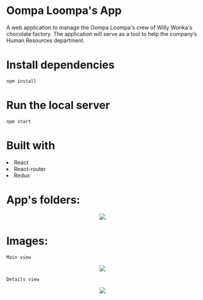 #  Oompa Loompa's App

A web application to manage the Oompa Loompa's crew of Willy Wonka's chocolate factory.
The application will serve as a tool to help the company’s Human Resources department. 


# Install dependencies
`npm install`

# Run the local server
`npm start`

# Built with

<li>React</li>
<li>React-router</li>
<li>Redux</li>

# App's folders: 
<p align="center"> <img src="https://user-images.githubusercontent.com/75947904/186934109-4b2852ed-5701-4bd3-ae52-3da6db1a7854.png" /></p>


# Images:

`Main view`
<p align="center"> <img src="https://user-images.githubusercontent.com/75947904/186890455-5d3dfb3b-2797-4dc6-9beb-70ae7b9751ed.png"/></p>

`Details view`
<p align="center"> <img src="https://user-images.githubusercontent.com/75947904/186890567-1df98ebd-e585-4754-a4bf-b5046bc11309.png"/></p>
